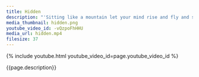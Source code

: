 ```yaml
---
title: Hidden
description: "'Sitting like a mountain let your mind rise and fly and soar.' - Sogyal Rinpoche"
media_thumbnail: hidden.png
youtube_video_id: -vQzpoFhHHU
media_url: hidden.mp4
filesize: 37
---
```


{% include youtube.html youtube_video_id=page.youtube_video_id %}

<div class="buddha_quote">{{page.description}}</div>
